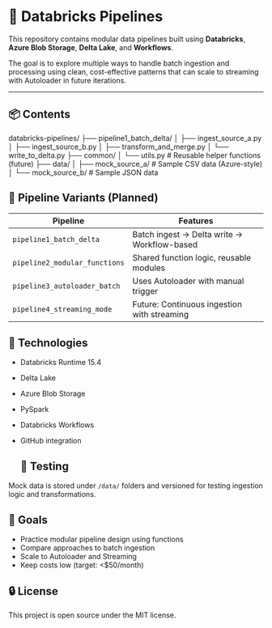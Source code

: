 # 🚀 Databricks Pipelines

This repository contains modular data pipelines built using **Databricks**, **Azure Blob Storage**, **Delta Lake**, and **Workflows**.

The goal is to explore multiple ways to handle batch ingestion and processing using clean, cost-effective patterns that can scale to streaming with Autoloader in future iterations.

---

## 📦 Contents

databricks-pipelines/
├── pipeline1_batch_delta/
│ ├── ingest_source_a.py
│ ├── ingest_source_b.py
│ ├── transform_and_merge.py
│ └── write_to_delta.py
├── common/
│ └── utils.py # Reusable helper functions (future)
├── data/
│ ├── mock_source_a/ # Sample CSV data (Azure-style)
│ └── mock_source_b/ # Sample JSON data

## 🔁 Pipeline Variants (Planned)

| Pipeline                     | Features                                     |
|-----------------------------|----------------------------------------------|
| `pipeline1_batch_delta`     | Batch ingest → Delta write → Workflow-based |
| `pipeline2_modular_functions` | Shared function logic, reusable modules     |
| `pipeline3_autoloader_batch` | Uses Autoloader with manual trigger         |
| `pipeline4_streaming_mode`  | Future: Continuous ingestion with streaming |

## 🧰 Technologies

- Databricks Runtime 15.4
- Delta Lake
- Azure Blob Storage
- PySpark
- Databricks Workflows
- GitHub integration

  ## 🧪 Testing

Mock data is stored under `/data/` folders and versioned for testing ingestion logic and transformations.

## 🧠 Goals

- Practice modular pipeline design using functions
- Compare approaches to batch ingestion
- Scale to Autoloader and Streaming
- Keep costs low (target: <$50/month)

## 🔒 License

This project is open source under the MIT license.
